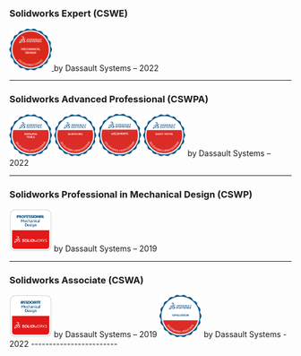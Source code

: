 #

###  Solidworks Expert (CSWE)

<a href="https://www.credly.com/badges/e99921b6-44f2-494c-9398-b2887a8456b1/public_url"> <img src="cswe-badge.png" width=15%> </a> 
by Dassault Systems – 2022

------------------------

### Solidworks Advanced Professional (CSWPA)

<img src="PROFESSIONAL - DRAWING TOOLS.png" width=15%> <img src="PROFESSIONAL - SURFACING.png" width=15%> <img src="PROFESSIONAL - WELDMENTS.png" width=15%> <img src="PROFESSIONAL - SHEET METAL.png" width=15%>
by Dassault Systems – 2022

------------------------

### Solidworks Professional in Mechanical Design (CSWP)

<img src="Professional - Mechanical Design.png" width=15%>
by Dassault Systems – 2019

------------------------

### Solidworks Associate (CSWA)

<img src="Associate - Mechanical Design.png" width=15%> 
by Dassault Systems – 2019

<img src="ASSOCIATE - SIMULATION.png" width=15%>
by Dassault Systems - 2022
------------------------